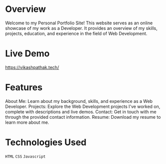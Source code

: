 # Overview

Welcome to my Personal Portfolio Site! This website serves as an online showcase of my work as a Developer. 
It provides an overview of my skills, projects, education, and experience in the field of Web Development.

# Live Demo
https://vikashpathak.tech/


# Features

About Me: Learn about my background, skills, and experience as a Web Developer.
Projects: Explore the Web Development projects I've worked on, complete with descriptions and live demos.
Contact: Get in touch with me through the provided contact information.
Resume: Download my resume to learn more about me.

# Technologies Used

`HTML`
`CSS`
`Javascript`
